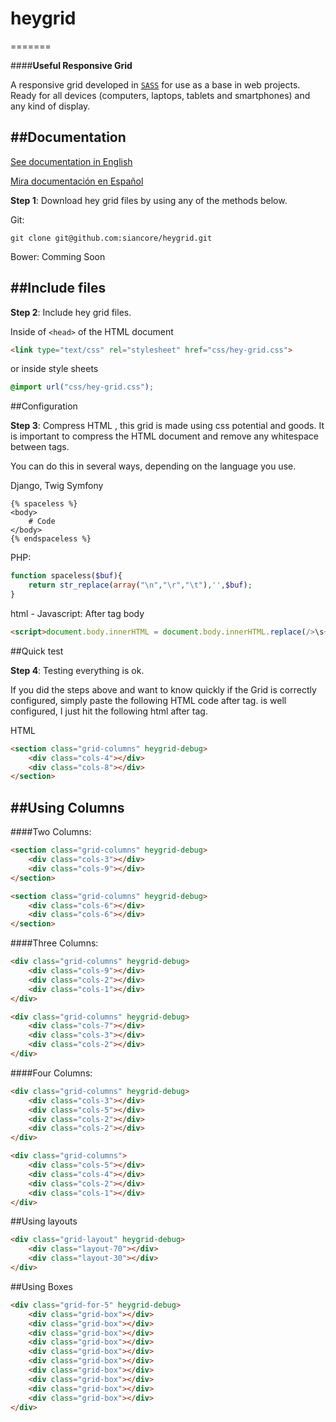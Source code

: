# heygrid
=======


####**Useful Responsive Grid**


A responsive grid developed in [`SASS`](http://sass-lang.com/) for use as a base in web projects. Ready for all devices (computers, laptops, tablets and smartphones) and any kind of display.

##Documentation
---------------
[See documentation in English](http://heygrid.com/)

[Mira documentación en Español](http://es.heygrid.com/)

**Step 1**: Download  hey grid  files by using any of the methods below.


Git:
```git
git clone git@github.com:siancore/heygrid.git
```

Bower: Comming Soon


##Include files
-----------------

**Step 2**:  Include  hey grid files.

Inside of  `<head>`  of the HTML document

```html
<link type="text/css" rel="stylesheet" href="css/hey-grid.css">
```

or inside style sheets

```css
@import url("css/hey-grid.css");
```


##Configuration

**Step 3**:  Compress HTML , this grid is made using  css  potential and goods. It is important to compress the HTML document and remove any whitespace between tags.

You can do this in several ways, depending on the language you use.

Django, Twig Symfony

```django
{% spaceless %}
<body>
	# Code 	
</body>
{% endspaceless %}
```

PHP:
```php
function spaceless($buf){
	return str_replace(array("\n","\r","\t"),'',$buf);
}
```

html - Javascript: After tag body
```html
<script>document.body.innerHTML = document.body.innerHTML.replace(/>\s+</g, "><");</script>
```

##Quick test

**Step 4**: Testing everything is ok.

If you did the steps above and want to know quickly if the  Grid  is correctly configured, simply paste the following HTML code after tag. is well configured, I just hit the following html after  <body>  tag.

HTML
```html
<section class="grid-columns" heygrid-debug>
	<div class="cols-4"></div>
	<div class="cols-8"></div>
</section>
```

##Using Columns
---------------

####Two Columns:

```html
<section class="grid-columns" heygrid-debug>
	<div class="cols-3"></div>
	<div class="cols-9"></div>
</section>

<section class="grid-columns" heygrid-debug>
	<div class="cols-6"></div>
	<div class="cols-6"></div>
</section>
```

####Three Columns:

```html
<div class="grid-columns" heygrid-debug>
	<div class="cols-9"></div>
	<div class="cols-2"></div>
	<div class="cols-1"></div>
</div>

<div class="grid-columns" heygrid-debug>
	<div class="cols-7"></div>
	<div class="cols-3"></div>
	<div class="cols-2"></div>
</div>
```

####Four Columns:

```html
<div class="grid-columns" heygrid-debug>
	<div class="cols-3"></div>
	<div class="cols-5"></div>
	<div class="cols-2"></div>
	<div class="cols-2"></div>
</div>

<div class="grid-columns">
	<div class="cols-5"></div>
	<div class="cols-4"></div>
	<div class="cols-2"></div>
	<div class="cols-1"></div>
</div>
```

##Using layouts


```html
<div class="grid-layout" heygrid-debug>
	<div class="layout-70"></div>
	<div class="layout-30"></div>
</div>
```

##Using Boxes


```html
<div class="grid-for-5" heygrid-debug>
	<div class="grid-box"></div>
	<div class="grid-box"></div>
	<div class="grid-box"></div>
	<div class="grid-box"></div>
	<div class="grid-box"></div>
	<div class="grid-box"></div>
	<div class="grid-box"></div>
	<div class="grid-box"></div>
	<div class="grid-box"></div>
	<div class="grid-box"></div>
</div>
```








